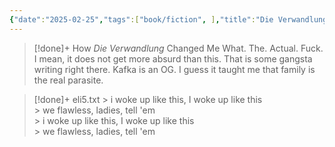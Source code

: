 ```yaml
---
{"date":"2025-02-25","tags":["book/fiction", ],"title":"Die Verwandlung","subtitle":"","author":"[[Frans Kafka]]","description":"Em \"Metamorfose\", de Franz Kafka, Gregor Samsa, um caixeiro-viajante, acorda e se vê transformado em um inseto gigante. Lutando para se adaptar à sua nova forma, Gregor se isola de sua família, que sente repulsa por sua aparência. À medida que a condição de Gregor piora, as tensões aumentam dentro da casa, o que acaba levando à sua trágica morte e forçando a família a confrontar suas próprias vidas e independência.","publisher":"SAMPI Books","publishDate":"2024-08-03","totalPage":85,"isbn10":6561332849,"isbn13":9786561332842,"topic":"[[Absurdism]]","start":"2015-01-25","finish":"2015-02-25","publish":true,"PassFrontmatter":true}
---
```


>[!done]+ How _Die Verwandlung_ Changed Me
>What. The. Actual. Fuck.
>I mean, it does not get more absurd than this. That is some gangsta writing right there. Kafka is an OG. I guess it taught me that family is the real parasite.

>[!done]+ eli5.txt
> \> i woke up like this, I woke up like this  
> \> we flawless, ladies, tell 'em  
> \> i woke up like this, I woke up like this  
> \> we flawless, ladies, tell 'em